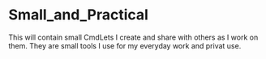 # Small_and_Practical

This will contain small CmdLets I create and share with others as I work on them.
They are small tools I use for my everyday work and privat use.
